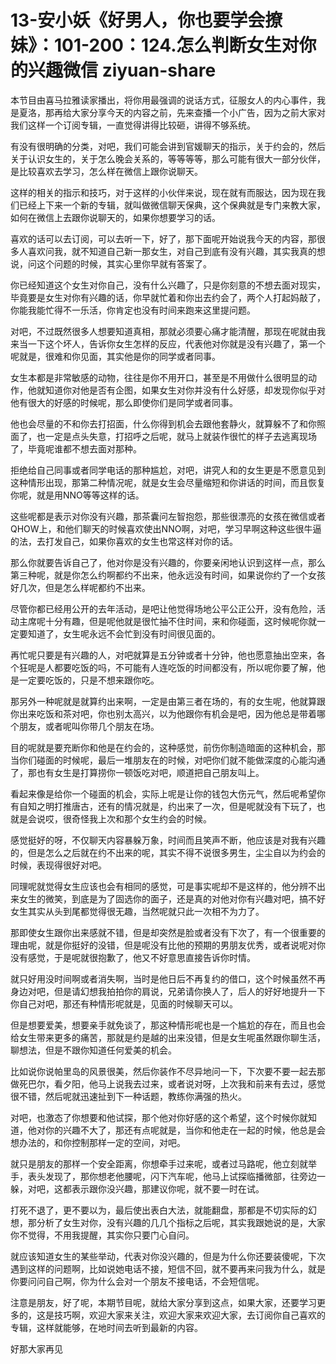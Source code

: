 # 13-安小妖《好男人，你也要学会撩妹》：101-200：124.怎么判断女生对你的兴趣微信 ziyuan-share

本节目由喜马拉雅读家播出，将你用最强调的说话方式，征服女人的内心事件，我是夏洛，那再给大家分享今天的内容之前，先来查播一个小广告，因为之前大家对我们这样一个订阅专辑，一直觉得讲得比较砸，讲得不够系统。

有没有很明确的分类，对吧，我们可能会讲到官媛聊天的指示，关于约会的，然后关于认识女生的，关于怎么晚会关系的，等等等等，那么可能有很大一部分伙伴，是比较喜欢去学习，怎么样在微信上跟你说聊天。

这样的相关的指示和技巧，对于这样的小伙伴来说，现在就有而服达，因为现在我们已经上下来一个新的专辑，就叫做微信聊天保典，这个保典就是专门来教大家，如何在微信上去跟你说聊天的，如果你想要学习的话。

喜欢的话可以去订阅，可以去听一下，好了，那下面呢开始说我今天的内容，那很多人喜欢问我，就不知道自己新一那女生，对自己到底有没有兴趣，其实我真的想说，问这个问题的时候，其实心里你早就有答案了。

你已经知道这个女生对你自己，没有什么兴趣了，只是你刻意的不想去面对现实，毕竟要是女生对你有兴趣的话，你早就忙着和你出去约会了，两个人打起妈敲了，你能我能忙得不一乐活，你肯定也没有时间来跑来这里提问题。

对吧，不过既然很多人想要知道真相，那就必须要心痛才能清醒，那现在呢就由我来当一下这个坏人，告诉你女生怎样的反应，代表他对你就是没有兴趣了，第一个呢就是，很难和你见面，其实他是你的同学或者同事。

女生本都是非常敏感的动物，往往是你不用开口，甚至是不用做什么很明显的动作，他就知道你对他是否有企图，如果女生对你并没有什么好感，却发现你似乎对他有很大的好感的时候呢，那么即使你们是同学或者同事。

他也会尽量的不和你去打招面，什么你得到机会去跟他套静火，就算躲不了和你照面了，也一定是点头失意，打招呼之后呢，就马上就装作很忙的样子去逃离现场了，毕竟呢谁都不想去面对那种。

拒绝给自己同事或者同学电话的那种尴尬，对吧，讲究人和的女生更是不愿意见到这种情形出现，那第二种情况呢，就是女生会尽量缩短和你讲话的时间，而且恢复你呢，就是用NNO等等这样的话。

这些呢都是表示对你没有兴趣，那茶囊问左智抱怨，那些很漂亮的女孩在微信或者QHOW上，和他们聊天的时候喜欢使出NNO啊，对吧，学习早啊这种这些很牛逼的法，去打发自己，如果你喜欢的女生也常这样对你的话。

那么你就要告诉自己了，他对你是没有兴趣的，你要亲闲地认识到这样一点，那么第三种呢，就是你怎么约啊都约不出来，他永远没有时间，如果说你约了一个女孩好几次，但是怎么样呢都约不出来。

尽管你都已经用公开的去年活动，是吧让他觉得场地公平公正公开，没有危险，活动主席呢十分有趣，但是呢他就是很忙抽不住时间，来和你碰面，这时候呢你就一定要知道了，女生呢永远不会忙到没有时间很见面的。

再忙呢只要是有兴趣的人，对吧就算是五分钟或者十分钟，他也愿意抽出空来，各个狂呢是人都要吃饭的吗，不可能有人连吃饭的时间都没有，所以呢你要了解，他是一定要吃饭的，只是不想来跟你吃。

那另外一种呢就是就算约出来啊，一定是由第三者在场的，有的女生呢，他就算跟你出来吃饭和茶对吧，你也别太高兴，以为他跟你有机会是吧，因为他总是带着哪个朋友，或者呢叫你带几个朋友在场。

目的呢就是要充断你和他是在约会的，这种感觉，前伤你制造暗面的这种机会，那当你们碰面的时候呢，最后一堆朋友在的时候，对吧你们就不能做深度的心能沟通了，那也有女生是打算捞你一顿饭吃对吧，顺道把自己朋友叫上。

看起来像是给你一个碰面的机会，实际上呢是让你的钱包大伤元气，然后呢希望你有自知之明打推唐古，还有的情况就是，约出来了一次，但是呢就没有下玩了，也就是会说哎，很奇怪我上次和那个女生约会的时候。

感觉挺好的呀，不仅聊天内容暴躲万象，时间而且笑声不断，他应该是对我有兴趣的，但是怎么之后就在约不出来的呢，其实不得不说很多男生，尘尘自以为约会的时候，表现得很好对吧。

同理呢就觉得女生应该也会有相同的感觉，可是事实呢却不是这样的，他分辨不出来女生的微笑，到底是为了固选你的面子，还是真的对他对你有兴趣对吧，搞不好女生其实从头到尾都觉得很无趣，当然呢就只此一次相不为力了。

那即使女生跟你出来感就不错，但是却突然是脸或者没有下次了，有一个很重要的理由呢，就是你挺好的没错，但是呢没有比他的预期的男朋友优秀，或者说呢对你没有感觉，于是呢就很抱歉了，他又不好意思直接告诉你时情。

就只好用没时间啊或者消失啊，当时是他日后不再复约的借口，这个时候虽然不再身边对吧，但是请幻想我拍拍你的肩说，兄弟请你换人了，后人的好好地提升一下你自己对吧，那还有种情形呢就是，见面的时候聊天可以。

但是想要爱美，想要亲手就免谈了，那这种情形呢也是一个尴尬的存在，而且也会给女生带来更多的痛苦，那就是约是越的出来没错，但是女生呢虽然跟你聊生活，聊想法，但是不跟你知道任何爱美的机会。

比如说你说帕里岛的风景很美，然后你装作不尽异地问一下，下次要不要一起去那做死巴尔，看夕阳，他马上说我去过来，或者说对呀，上次我和前来有去过，感觉很不错，然后呢就迅速扯到下一种话题，教练你满强的热火。

对吧，也激态了你想要和他试探，那个他对你好感的这个希望，这个时候你就知道，他对你的兴趣不大了，那还有点呢就是，当你和他走在一起的时候，他总是会想办法的，和你控制那样一定的空间，对吧。

就只是朋友的那样一个安全距离，你想牵手过来呢，或者过马路呢，他立刻就举手，表头发现了，那你想老他腰呢，闪下汽车呢，他马上试探临播微部，往旁边一躲，对吧，这都表示跟你没兴趣，那建议你呢，就不要一时在试。

打死不退了，更不要以为，最后使出表白大法，就能翻盘，那都是不切实际的幻想，那分析了女生对你，没有兴趣的几几个指标之后呢，其实我跟她说的是，大家你不觉得，不用我提醒，其实你只要门心自问。

就应该知道女生的某些举动，代表对你没兴趣的，但是为什么你还要装傻呢，下次遇到这样的问题啊，比如说她电话不接，短信不回，就不要再来问我为什么，就是你要问问自己啊，你为什么会对一个朋友不接电话，不会短信呢。

注意是朋友，好了呢，本期节目呢，就给大家分享到这点，如果大家，还要学习更多的，这是技巧啊，欢迎大家来关注，欢迎大家来欢迎大家，去订阅你自己喜欢的专辑，这样就能够，在地时间去听到最新的内容。

好那大家再见
